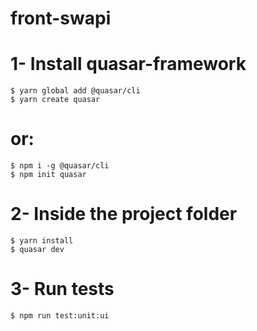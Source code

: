 # front-swapi

# 1- Install quasar-framework
```
$ yarn global add @quasar/cli
$ yarn create quasar
```
# or:
```
$ npm i -g @quasar/cli
$ npm init quasar
```

# 2- Inside the project folder
```
$ yarn install
$ quasar dev
```

# 3- Run tests
```
$ npm run test:unit:ui
```
